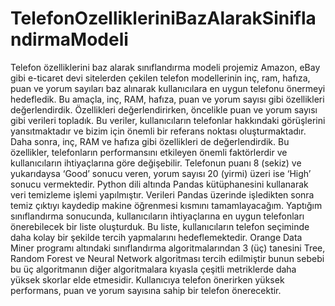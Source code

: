 # TelefonOzellikleriniBazAlarakSiniflandirmaModeli

Telefon özelliklerini baz alarak sınıflandırma modeli projemiz Amazon, eBay gibi e-ticaret devi sitelerden çekilen telefon modellerinin inç, ram, hafıza, puan ve yorum sayıları baz alınarak kullanıcılara en uygun telefonu önermeyi hedefledik. Bu amaçla, inç, RAM, hafıza, puan ve yorum sayısı gibi özellikleri değerlendirdik. Özellikleri değerlendirirken, öncelikle puan ve yorum sayısı gibi verileri topladık. Bu veriler, kullanıcıların telefonlar hakkındaki görüşlerini yansıtmaktadır ve bizim için önemli bir referans noktası oluşturmaktadır. Daha sonra, inç, RAM ve hafıza gibi özellikleri de değerlendirdik. Bu özellikler, telefonların performansını etkileyen önemli faktörlerdir ve kullanıcıların ihtiyaçlarına göre değişebilir. Telefonun puanı 8 (sekiz) ve yukarıdaysa ‘Good’ sonucu veren, yorum sayısı 20 (yirmi) üzeri ise ‘High’ sonucu vermektedir. Python dili altında Pandas kütüphanesini kullanarak veri temizleme işlemi yapılmıştır. Verileri Pandas üzerinde işledikten sonra temiz çıktıyı kaydedip makine öğrenmesi kısmını tamamlayacağım. Yaptığım sınıflandırma sonucunda, kullanıcıların ihtiyaçlarına en uygun telefonları önerebilecek bir liste oluşturduk. Bu liste, kullanıcıların telefon seçiminde daha kolay bir şekilde tercih yapmalarını hedeflemektedir. Orange Data Miner programı altındaki sınıflandırma algoritmalarından 3 (üç) tanesini Tree, Random Forest ve Neural Network algoritması tercih edilmiştir bunun sebebi bu üç algoritmanın diğer algoritmalara kıyasla çeşitli metriklerde daha yüksek skorlar elde etmesidir. Kullanıcıya telefon önerirken yüksek performans, puan ve yorum sayısına sahip bir telefon önerecektir.
